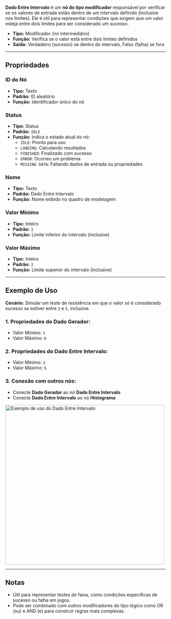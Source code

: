 **Dado Entre Intervalo** é um **nó do tipo modificador** responsável por verificar se os valores de entrada estão dentro de um intervalo definido (inclusive nos limites). Ele é útil para representar condições que exigem que um valor esteja entre dois limites para ser considerado um sucesso.

- **Tipo:** Modificador (nó intermediário)
- **Função:** Verifica se o valor está entre dois limites definidos
- **Saída:** Verdadeiro (sucesso) se dentro do intervalo, Falso (falha) se fora

---

## **Propriedades**

### **ID do Nó**

- **Tipo:** Texto
- **Padrão:** ID aleatório
- **Função:** Identificador único do nó

### **Status**

- **Tipo:** Status
- **Padrão:** `IDLE`
- **Função:** Indica o estado atual do nó:
  - `IDLE`: Pronto para uso
  - `LOADING`: Calculando resultados
  - `FINISHED`: Finalizado com sucesso
  - `ERROR`: Ocorreu um problema
  - `MISSING DATA`: Faltando dados de entrada ou propriedades

### **Nome**

- **Tipo:** Texto
- **Padrão:** Dado Entre Intervalo
- **Função:** Nome exibido no quadro de modelagem

### **Valor Mínimo**

- **Tipo:** Inteiro
- **Padrão:** `1`
- **Função:** Limite inferior do intervalo (inclusive)

### **Valor Máximo**

- **Tipo:** Inteiro
- **Padrão:** `2`
- **Função:** Limite superior do intervalo (inclusive)

---

## **Exemplo de Uso**

**Cenário:** Simular um teste de resistência em que o valor só é considerado sucesso se estiver entre `3` e `5`, inclusive.

### **1. Propriedades do Dado Gerador:**

- Valor Mínimo: `1`
- Valor Máximo: `6`

### **2. Propriedades do Dado Entre Intervalo:**

- Valor Mínimo: `3`
- Valor Máximo: `5`

### **3. Conexão com outros nós:**

- Conecte **Dado Gerador** ao nó **Dado Entre Intervalo**
- Conecte **Dado Entre Intervalo** ao nó **Histograma**

<img src="/images/dice-between-interval.png" width="500px" alt="Exemplo de uso do Dado Entre Intervalo"/>

---

## **Notas**

- Útil para representar testes de faixa, como condições específicas de sucesso ou falha em jogos.
- Pode ser combinado com outros modificadores do tipo lógico como OR (ou) e AND (e) para construir regras mais complexas.
